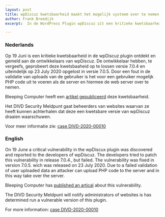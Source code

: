 ```yaml
---
layout: post
title: wpDiscuz kwetsbaarheid maakt het mogelijk systeem over te nemen / wpDiscuz vulnerability allows system takeover
author: Frank Breedijk
excerpt:  In de WordPress Plugin wpDiscuz zit een kritieke kwetsbaarheid die aanvalles in staat stelt een systemen over te nemen / Wordpress plugin wpDiscuz has a critical vulnerability that allows an attacker to take over the system.

---
```


### Nederlands

Op 19 Juni is een kritieke kwetsbaarheid in de wpDiscuz plugin ontdekt en gemeld aan de ontwikkelaars van wpDiscuz. De ontwikkelaar hebben, te vergeefs, geprobeert deze kwetsbaaheid op te lossen versie 7.0.4 en uiteindelijk op 23 July 2020 opgelost in versie 7.0.5. Door een fout in de validatie van uploads van de gebruiker is het voor een gebruiker mogelijk PHP code uit te voeren als de server en hiermee de web server over te nemen.

Bleeping Computer heeft een [artikel gepubliceerd](https://www.bleepingcomputer.com/news/security/critical-wordpress-plugin-bug-lets-hackers-take-over-hosting-account/) deze kwetsbaarheid.

Het DIVD Security Meldpunt gaat beheerders van websites waarvan ze heeft kunnen achterhalen dat deze een kwetsbare versie van wpDiscuz draaien waarschuwen.

Voor meer informatie zie: [case DIVD-2020-00010](/DIVD-2020-00010/)

### English

On 19 June a critical vulnerability in the wpDiscux plugin was discovered and reported to the developers of wpDiscuz. The developers tried to patch this vulnerability in release 7.0.4., but failed. The vulnerability was fixed in version 7.0.5. wich was released on 23 July 2020. Due to a failed validation of user uploaded data an attacker can upload PHP code to the server and in this way take over the server.

Bleeping Computer has [published an artical](https://www.bleepingcomputer.com/news/security/critical-wordpress-plugin-bug-lets-hackers-take-over-hosting-account/) about this vulnerability.

The DIVD Security Meldpunt will notify administrators of websites is has determined run a vulnerable version of this plugin.

For more information: [case DIVD-2020-00010](/DIVD-2020-00010/)
